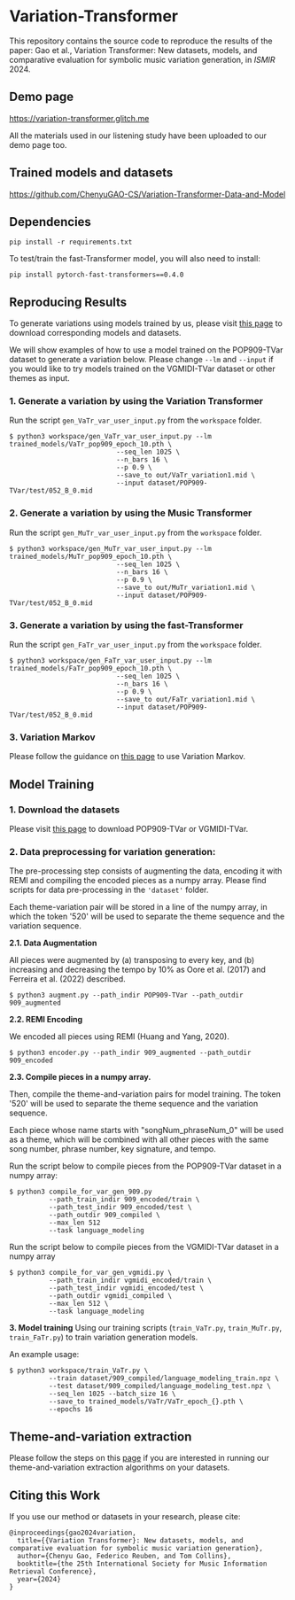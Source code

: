 # Variation-Transformer
This repository contains the source code to reproduce the results of the paper: Gao et al., Variation Transformer: New datasets, models, and comparative evaluation for symbolic music variation generation, in _ISMIR_ 2024.

## Demo page
https://variation-transformer.glitch.me

All the materials used in our listening study have been uploaded to our demo page too. 

## Trained models and datasets
https://github.com/ChenyuGAO-CS/Variation-Transformer-Data-and-Model

## Dependencies
```
pip install -r requirements.txt
```
To test/train the fast-Transformer model, you will also need to install: 
```
pip install pytorch-fast-transformers==0.4.0
```

## Reproducing Results
To generate variations using models trained by us, please visit [this page](https://github.com/ChenyuGAO-CS/Variation-Transformer-Data-and-Model) to download corresponding models and datasets. 

We will show examples of how to use a model trained on the POP909-TVar dataset to generate a variation below. Please change ```--lm``` and ```--input``` if you would like to try models trained on the VGMIDI-TVar dataset or other themes as input. 

### 1. Generate a variation by using the Variation Transformer
Run the script ```gen_VaTr_var_user_input.py``` from the ```workspace``` folder. 

```
$ python3 workspace/gen_VaTr_var_user_input.py --lm trained_models/VaTr_pop909_epoch_10.pth \ 
                           --seq_len 1025 \ 
                           --n_bars 16 \
                           --p 0.9 \
                           --save_to out/VaTr_variation1.mid \
                           --input dataset/POP909-TVar/test/052_B_0.mid
```

### 2. Generate a variation by using the Music Transformer
Run the script ```gen_MuTr_var_user_input.py``` from the ```workspace``` folder. 

```
$ python3 workspace/gen_MuTr_var_user_input.py --lm trained_models/MuTr_pop909_epoch_10.pth \ 
                           --seq_len 1025 \ 
                           --n_bars 16 \
                           --p 0.9 \
                           --save_to out/MuTr_variation1.mid \
                           --input dataset/POP909-TVar/test/052_B_0.mid
```

### 3. Generate a variation by using the fast-Transformer
Run the script ```gen_FaTr_var_user_input.py``` from the ```workspace``` folder. 

```
$ python3 workspace/gen_FaTr_var_user_input.py --lm trained_models/FaTr_pop909_epoch_10.pth \ 
                           --seq_len 1025 \ 
                           --n_bars 16 \
                           --p 0.9 \
                           --save_to out/FaTr_variation1.mid \
                           --input dataset/POP909-TVar/test/052_B_0.mid
```
### 3. Variation Markov
Please follow the guidance on [this page](https://github.com/ChenyuGAO-CS/Variation-Markov) to use Variation Markov.

## Model Training
### 1. Download the datasets
Please visit [this page](https://github.com/ChenyuGAO-CS/Variation-Transformer-Data-and-Model) to download POP909-TVar or VGMIDI-TVar. 

### 2. Data preprocessing for variation generation:

The pre-processing step consists of augmenting the data, encoding it with REMI and compiling the encoded pieces as a numpy array. Please find scripts for data pre-processing in the ```'dataset'``` folder.

Each theme-variation pair will be stored in a line of the numpy array, in which the token '520' will be used to separate the theme sequence and the variation sequence. 

**2.1. Data Augmentation**

All pieces were augmented by (a) transposing to every key, and (b) increasing and decreasing the tempo by 10% as Oore et al. (2017) and Ferreira et al. (2022) described.

```
$ python3 augment.py --path_indir POP909-TVar --path_outdir 909_augmented
```

**2.2. REMI Encoding**

We encoded all pieces using REMI (Huang and Yang, 2020).

```
$ python3 encoder.py --path_indir 909_augmented --path_outdir 909_encoded
```

**2.3. Compile pieces in a numpy array.**

Then, compile the theme-and-variation pairs for model training. The token '520' will be used to separate the theme sequence and the variation sequence. 

Each piece whose name starts with "songNum_phraseNum_0" will be used as a theme, which will be combined with all other pieces with the same song number, phrase number, key signature, and tempo. 

Run the script below to compile pieces from the POP909-TVar dataset in a numpy array:

```
$ python3 compile_for_var_gen_909.py
          --path_train_indir 909_encoded/train \
          --path_test_indir 909_encoded/test \
          --path_outdir 909_compiled \
          --max_len 512
          --task language_modeling
```

Run the script below to compile pieces from the VGMIDI-TVar dataset in a numpy array

```
$ python3 compile_for_var_gen_vgmidi.py \
          --path_train_indir vgmidi_encoded/train \
          --path_test_indir vgmidi_encoded/test \
          --path_outdir vgmidi_compiled \
          --max_len 512 \
          --task language_modeling
```

**3. Model training**
Using our training scripts (```train_VaTr.py```, ```train_MuTr.py```, ```train_FaTr.py```) to train variation generation models.

An example usage:
```
$ python3 workspace/train_VaTr.py \
          --train dataset/909_compiled/language_modeling_train.npz \
          --test dataset/909_compiled/language_modeling_test.npz \
          --seq_len 1025 --batch_size 16 \
          --save_to trained_models/VaTr/VaTr_epoch_{}.pth \
          --epochs 16
```


## Theme-and-variation extraction
Please follow the steps on this [page](https://github.com/ChenyuGAO-CS/theme-variation-data-preprocessing) if you are interested in running our theme-and-variation extraction algorithms on your datasets.

## Citing this Work
If you use our method or datasets in your research, please cite:
```
@inproceedings{gao2024variation,
  title={{Variation Transformer}: New datasets, models, and comparative evaluation for symbolic music variation generation},
  author={Chenyu Gao, Federico Reuben, and Tom Collins},
  booktitle={the 25th International Society for Music Information Retrieval Conference},
  year={2024}
}
```
